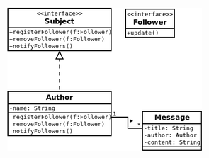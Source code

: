 ![Class diagram](https://github.com/reykjaviks/design-patterns/blob/master/observer/messageBoard/documentation/messageBoard.png "Class diagram")
